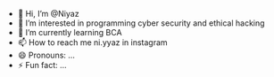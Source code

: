 - 👋 Hi, I’m @Niyaz
- 👀 I’m interested in programming cyber security and ethical hacking
- 🌱 I’m currently learning BCA
- 📫 How to reach me ni.yyaz in instagram
- 😄 Pronouns: ...
- ⚡ Fun fact: ...

<!---
Niyaz5/Niyaz5 is a ✨ special ✨ repository because its `README.md` (this file) appears on your GitHub profile.
You can click the Preview link to take a look at your changes.
--->
